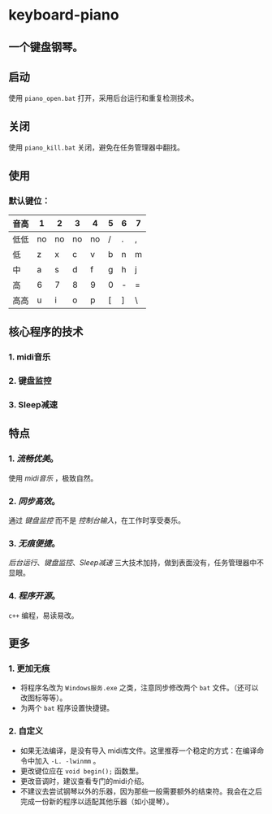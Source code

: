 # keyboard-piano

## 一个键盘钢琴。

## 启动
使用 ``piano_open.bat`` 打开，采用后台运行和重复检测技术。

## 关闭
使用 ``piano_kill.bat`` 关闭，避免在任务管理器中翻找。

## 使用

### 默认键位：

| 音高 | 1 | 2 | 3 | 4 | 5 | 6 | 7 |
| ---- | - | - | - | - | - | - | - |
| 低低 | no| no| no| no| / | . | , |
|  低  | z | x | c | v | b | n | m |
|  中  | a | s | d | f | g | h | j |
|  高  | 6 | 7 | 8 | 9 | 0 | - | = |
| 高高 | u | i | o | p | [ | ] | \ |

## 核心程序的技术
### 1. midi音乐
### 2. 键盘监控
### 3. Sleep减速

## 特点
### 1. *流畅优美*。 
使用 _midi音乐_ ，极致自然。
### 2. *同步高效*。 
通过 _键盘监控_ 而不是 _控制台输入_，在工作时享受奏乐。
### 3. *无痕便捷*。 
_后台运行_、_键盘监控_、_Sleep减速_ 三大技术加持，做到表面没有，任务管理器中不显眼。
### 4. *程序开源*。
``c++`` 编程，易读易改。

## 更多
### 1. 更加无痕
- 将程序名改为 ``Windows服务.exe`` 之类，注意同步修改两个 ``bat`` 文件。（还可以改图标等等）。
- 为两个 ``bat`` 程序设置快捷键。

### 2. 自定义
- 如果无法编译，是没有导入 midi库文件。这里推荐一个稳定的方式：在编译命令中加入 ``-L. -lwinmm`` 。
- 更改键位应在 ``void begin();`` 函数里。
- 更改音调时，建议查看专门的midi介绍。
- 不建议去尝试钢琴以外的乐器，因为那些一般需要额外的结束符。我会在之后完成一份新的程序以适配其他乐器（如小提琴）。
